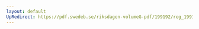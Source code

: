 ```yaml
---
layout: default
UpRedirect: https://pdf.swedeb.se/riksdagen-volumeG-pdf/199192/reg_199192/reg_199192_0856.pdf
---
```

